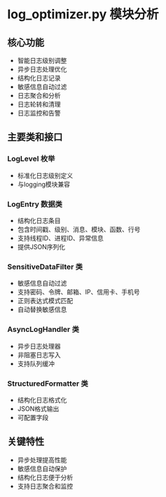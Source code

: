 # log_optimizer.py 模块分析

## 核心功能
- 智能日志级别调整
- 异步日志处理优化
- 结构化日志记录
- 敏感信息自动过滤
- 日志聚合和分析
- 日志轮转和清理
- 日志监控和告警

## 主要类和接口

### LogLevel 枚举
- 标准化日志级别定义
- 与logging模块兼容

### LogEntry 数据类
- 结构化日志条目
- 包含时间戳、级别、消息、模块、函数、行号
- 支持线程ID、进程ID、异常信息
- 提供JSON序列化

### SensitiveDataFilter 类
- 敏感信息自动过滤
- 支持密码、令牌、邮箱、IP、信用卡、手机号
- 正则表达式模式匹配
- 自动替换敏感信息

### AsyncLogHandler 类
- 异步日志处理器
- 非阻塞日志写入
- 支持队列缓冲

### StructuredFormatter 类
- 结构化日志格式化
- JSON格式输出
- 可配置字段

## 关键特性
- 异步处理提高性能
- 敏感信息自动保护
- 结构化日志便于分析
- 支持日志聚合和监控